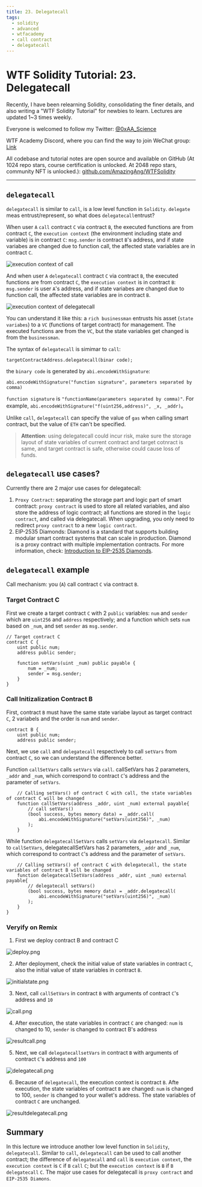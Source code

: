```yaml
---
title: 23. Delegatecall
tags:
  - solidity
  - advanced
  - wtfacademy
  - call contract
  - delegatecall
---
```


# WTF Solidity Tutorial: 23. Delegatecall

Recently, I have been relearning Solidity, consolidating the finer details, and also writing a "WTF Solidity Tutorial" for newbies to learn. Lectures are updated 1~3 times weekly.

Everyone is welcomed to follow my Twitter: [@0xAA_Science](https://twitter.com/0xAA_Science)

WTF Academy Discord, where you can find the way to join WeChat group: [Link](https://discord.gg/5akcruXrsk)

All codebase and tutorial notes are open source and available on GitHub (At 1024 repo stars, course certification is unlocked. At 2048 repo stars, community NFT is unlocked.): [github.com/AmazingAng/WTFSolidity](https://github.com/AmazingAng/WTFSolidity)

-----

## `delegatecall`
`delegatecall` is similar to `call`, is a low level function in `Solidity`. `delegate` meas entrust/represent, so what does `delegatecall`entrust?

When user `A` `call` contract `C` via contract `B`, the executed functions are from contract `C`, the `execution context` (the environment including state and variable) is in contract `C`: `msg.sender` is contract `B`'s address, and if state variabes are changed due to function call, the affected state variables are in contract `C`.

![execution context of call](./img/23-1.png)

And when user `A` `delegatecall` contract `C` via contract `B`, the executed functions are from contract `C`, the `execution context` is in contract `B`: `msg.sender` is user `A`'s address, and if state variabes are changed due to function call, the affected state variables are in contract `B`.

![execution context of delegatecall](./img/23-2.png)

You can understand it like this: a `rich businessman` entrusts his asset (`state variabes`) to a `VC` (functions of target contract) for management. The executed functions are from the `VC`, but the state variables get changed is from the `businessman`.

The syntax of `delegatecall` is simimar to `call`:

```
targetContractAddress.delegatecall(binar code);
```

the `binary code` is generated by `abi.encodeWithSignature`:

```solidity
abi.encodeWithSignature("function signature", parameters separated by comma)
```
`function signature` is `"functionName(parameters separated by comma)"`. For example, `abi.encodeWithSignature("f(uint256,address)", _x, _addr)`。

Unlike `call`, `delegatecall` can specify the value of `gas` when calling smart contract, but the value of `ETH` can't be specified.

> **Attention**: using delegatecall could incur risk, make sure the storage layout of state variables of current contract and target cotnract is same, and target contract is safe, otherwise could cause loss of funds.

## `delegatecall` use cases?
Currently there are 2 major use cases for delegatecall:

1. `Proxy Contract`: separating the storage part and logic part of smart contract: `proxy contract` is used to store all related variables, and also store the address of logic contract; all functions are stored in the `logic contract`, and called via delegatecall. When upgrading, you only need to redirect `proxy contract` to a new `logic contract`.
2. EIP-2535 Diamonds: Diamond is a standard that supports building modular smart contract systems that can scale in production. Diamond is a proxy contract with multiple implementation contracts. For more information, check: [Introduction to EIP-2535 Diamonds](https://eip2535diamonds.substack.com/p/introduction-to-the-diamond-standard).

## `delegatecall` example
Call mechanism: you (`A`) call contract `C` via contract `B`.

### Target Contract C
First we create a target contract `C` with 2 `public` variables: `num` and `sender` which are `uint256` and `address` respectively; and a function which sets `num` based on `_num`, and set `sender` as `msg.sender`.

```solidity
// Target contract C
contract C {
    uint public num;
    address public sender;

    function setVars(uint _num) public payable {
        num = _num;
        sender = msg.sender;
    }
}
```
### Call Initizalization Contract B
First, contract `B` must have the same state variabe layout as target contract `C`, 2 variabels and the order is `num` and `sender`.

```solidity
contract B {
    uint public num;
    address public sender;
```

Next, we use `call` and `delegatecall` respectively to call `setVars` from contract `C`, so we can understand the difference better.

Function `callSetVars` calls `setVars` via `call`. callSetVars has 2 parameters, `_addr` and `_num`, which correspond to contract `C`'s address and the parameter of `setVars`.

```solidity
    // Calling setVars() of contract C with call, the state variables of contract C will be changed
    function callSetVars(address _addr, uint _num) external payable{
        // call setVars()
        (bool success, bytes memory data) = _addr.call(
            abi.encodeWithSignature("setVars(uint256)", _num)
        );
    }
```

While function `delegatecallSetVars` calls `setVars` via `delegatecall`. Similar to `callSetVars`, delegatecallSetVars has 2 parameters, `_addr` and `_num`, which correspond to contract `C`'s address and the parameter of `setVars`.

```solidity
    // Calling setVars() of contract C with delegatecall, the state variables of contract B will be changed
    function delegatecallSetVars(address _addr, uint _num) external payable{
        // delegatecall setVars()
        (bool success, bytes memory data) = _addr.delegatecall(
            abi.encodeWithSignature("setVars(uint256)", _num)
        );
    }
}
```

### Veryify on Remix
1. First we deploy contract B and contract C

![deploy.png](./img/23-3.png)


2. After deployment, check the initial value of state variables in contract `C`, also the initial value of state variables in contract `B`.

![initialstate.png](./img/23-4.png)

3. Next, call `callSetVars` in contract `B` with arguments of contract `C`'s address and `10`

![call.png](./img/23-5.png)

4. After execution, the state variables in contract `C` are changed: `num` is changed to 10, `sender` is changed to contract B's address

![resultcall.png](./img/23-6.png)


5. Next, we call `delegatecallsetVars` in contract `B` with arguments of contract `C`'s address and `100`

![delegatecall.png](./img/23-7.png)

6. Because of `delegatecall`, the execution context is contract `B`. Afte execution, the state variables of contract `B` are changed: `num` is changed to 100, `sender` is changed to your wallet's address. The state variables of contract `C` are unchanged.

![resultdelegatecall.png](./img/23-8.png)

## Summary
In this lecture we introduce another low level function in `Solidity`, `delegatecall`. Similar to `call`, `delegatecall` can be used to call another contract; the difference of `delegatecall` and `call` is `execution context`, the `execution context` is `C` if `B` `call` `C`; but the `execution context` is `B` if `B` `delegatecall` `C`. The major use cases for delegatecall is `proxy contract` and `EIP-2535 Diamons`.

